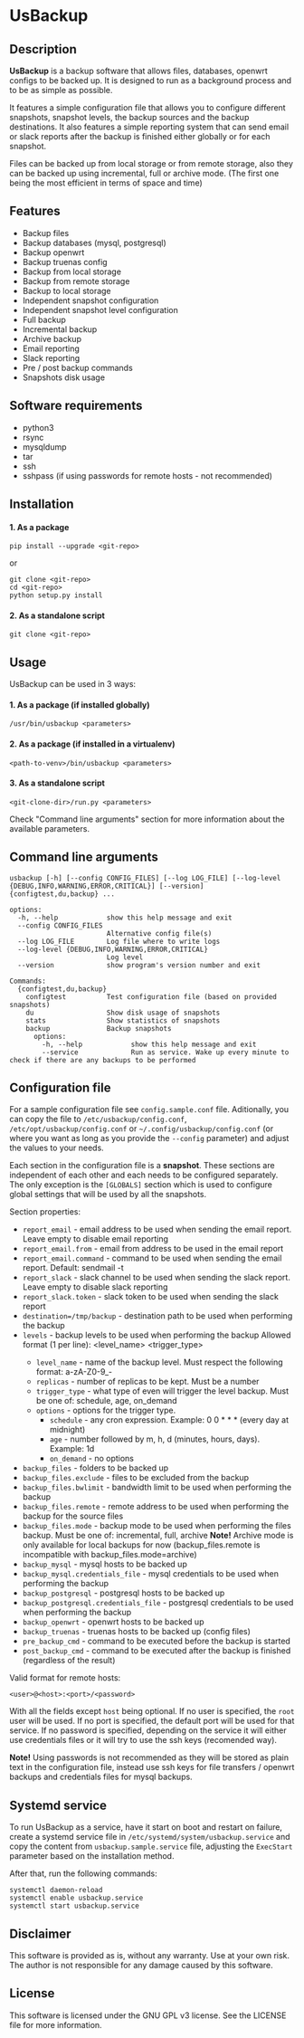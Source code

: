 # UsBackup

## Description

**UsBackup** is a backup software that allows files, databases, openwrt configs to be backed up. It is designed to run as a background process and to be as simple as possible.

It features a simple configuration file that allows you to configure different snapshots, snapshot levels, the backup sources and the backup destinations. It also features a simple reporting system that can send email or slack reports after the backup is finished either globally or for each snapshot.

Files can be backed up from local storage or from remote storage, also they can be backed up using incremental, full or archive mode. (The first one being the most efficient in terms of space and time)

## Features

- Backup files
- Backup databases (mysql, postgresql)
- Backup openwrt
- Backup truenas config
- Backup from local storage
- Backup from remote storage
- Backup to local storage
- Independent snapshot configuration
- Independent snapshot level configuration
- Full backup
- Incremental backup
- Archive backup
- Email reporting
- Slack reporting
- Pre / post backup commands
- Snapshots disk usage

## Software requirements

- python3
- rsync
- mysqldump
- tar
- ssh
- sshpass (if using passwords for remote hosts - not recommended)

## Installation

#### 1. As a package

```
pip install --upgrade <git-repo>
```

or 

```
git clone <git-repo>
cd <git-repo>
python setup.py install
```

#### 2. As a standalone script

```
git clone <git-repo>
```

## Usage

UsBackup can be used in 3 ways:

#### 1. As a package (if installed globally)

```
/usr/bin/usbackup <parameters>
```

#### 2. As a package (if installed in a virtualenv)

```
<path-to-venv>/bin/usbackup <parameters>
```

#### 3. As a standalone script

```
<git-clone-dir>/run.py <parameters>
```

Check "Command line arguments" section for more information about the available parameters.

## Command line arguments

```
usbackup [-h] [--config CONFIG_FILES] [--log LOG_FILE] [--log-level {DEBUG,INFO,WARNING,ERROR,CRITICAL}] [--version] {configtest,du,backup} ...

options:
  -h, --help            show this help message and exit
  --config CONFIG_FILES
                        Alternative config file(s)
  --log LOG_FILE        Log file where to write logs
  --log-level {DEBUG,INFO,WARNING,ERROR,CRITICAL}
                        Log level
  --version             show program's version number and exit

Commands:
  {configtest,du,backup}
    configtest          Test configuration file (based on provided snapshots)
    du                  Show disk usage of snapshots
    stats               Show statistics of snapshots
    backup              Backup snapshots
      options:
        -h, --help            show this help message and exit
        --service             Run as service. Wake up every minute to check if there are any backups to be performed
```

## Configuration file

For a sample configuration file see `config.sample.conf` file. Aditionally, you can copy the file to `/etc/usbackup/config.conf`, `/etc/opt/usbackup/config.conf` or `~/.config/usbackup/config.conf` (or where you want as long as you provide the `--config` parameter) and adjust the values to your needs.

Each section in the configuration file is a **snapshot**. These sections are independent of each other and each needs to be configured separately. The only exception is the `[GLOBALS]` section which is used to configure global settings that will be used by all the snapshots.

Section properties:
- `report_email` - email address to be used when sending the email report. Leave empty to disable email reporting
- `report_email.from` - email from address to be used in the email report
- `report_email.command` - command to be used when sending the email report. Default: sendmail -t
- `report_slack` - slack channel to be used when sending the slack report. Leave empty to disable slack reporting
- `report_slack.token` - slack token to be used when sending the slack report
- `destination=/tmp/backup` - destination path to be used when performing the backup
- `levels` - backup levels to be used when performing the backup
 Allowed format (1 per line): <level_name> <replicas> <trigger_type> <options>
  - `level_name` - name of the backup level. Must respect the following format: a-zA-Z0-9_-
  - `replicas` - number of replicas to be kept. Must be a number
  - `trigger_type` - what type of even will trigger the level backup. Must be one of: schedule, age, on_demand
  - `options` - options for the trigger type.
    - `schedule` - any cron expression. Example: 0 0 * * * (every day at midnight)
    - `age` - number followed by m, h, d (minutes, hours, days). Example: 1d
    - `on_demand` - no options
- `backup_files` - folders to be backed up
- `backup_files.exclude` - files to be excluded from the backup
- `backup_files.bwlimit` - bandwidth limit to be used when performing the backup
- `backup_files.remote` - remote address to be used when performing the backup for the source files
- `backup_files.mode` - backup mode to be used when performing the files backup. Must be one of: incremental, full, archive
**Note!** Archive mode is only available for local backups for now (backup_files.remote is incompatible with backup_files.mode=archive)
- `backup_mysql` - mysql hosts to be backed up
- `backup_mysql.credentials_file` - mysql credentials to be used when performing the backup
- `backup_postgresql` - postgresql hosts to be backed up
- `backup_postgresql.credentials_file` - postgresql credentials to be used when performing the backup
- `backup_openwrt` - openwrt hosts to be backed up
- `backup_truenas` - truenas hosts to be backed up (config files)
- `pre_backup_cmd` - command to be executed before the backup is started
- `post_backup_cmd` - command to be executed after the backup is finished (regardless of the result)

Valid format for remote hosts:

```
<user>@<host>:<port>/<password>
```

With all the fields except `host` being optional.
If no user is specified, the `root` user will be used. If no port is specified, the default port will be used for that service. If no password is specified, depending on the service it will either use credentials files or it will try to use the ssh keys (recomended way).

**Note!** Using passwords is not recommended as they will be stored as plain text in the configuration file, instead use ssh keys for file transfers / openwrt backups and credentials files for mysql backups.

## Systemd service

To run UsBackup as a service, have it start on boot and restart on failure, create a systemd service file in `/etc/systemd/system/usbackup.service` and copy the content from `usbackup.sample.service` file, adjusting the `ExecStart` parameter based on the installation method.

After that, run the following commands:

```
systemctl daemon-reload
systemctl enable usbackup.service
systemctl start usbackup.service
```

## Disclaimer

This software is provided as is, without any warranty. Use at your own risk. The author is not responsible for any damage caused by this software.

## License

This software is licensed under the GNU GPL v3 license. See the LICENSE file for more information.